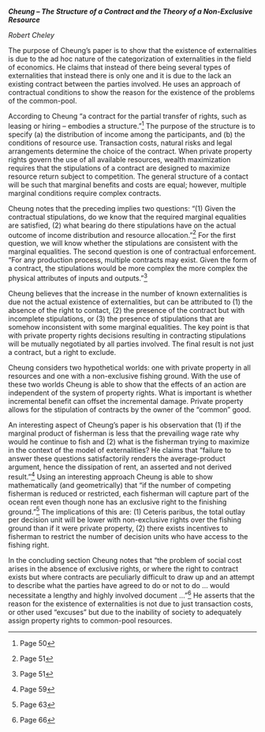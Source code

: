 ***Cheung – The Structure of a Contract and the Theory of a
Non-Exclusive Resource***

*Robert Cheley*

The purpose of Cheung’s paper is to show that the existence of
externalities is due to the ad hoc nature of the categorization of
externalities in the field of economics. He claims that instead of there
being several types of externalities that instead there is only one and
it is due to the lack an existing contract between the parties involved.
He uses an approach of contractual conditions to show the reason for the
existence of the problems of the common-pool.

According to Cheung “a contract for the partial transfer of rights, such
as leasing or hiring – embodies a structure.”[^1] The purpose of the
structure is to specify (a) the distribution of income among the
participants, and (b) the conditions of resource use. Transaction costs,
natural risks and legal arrangements determine the choice of the
contract. When private property rights govern the use of all available
resources, wealth maximization requires that the stipulations of a
contract are designed to maximize resource return subject to
competition. The general structure of a contact will be such that
marginal benefits and costs are equal; however, multiple marginal
conditions require complex contracts.

Cheung notes that the preceding implies two questions: “(1) Given the
contractual stipulations, do we know that the required marginal
equalities are satisfied, (2) what bearing do there stipulations have on
the actual outcome of income distribution and resource allocation.”[^2]
For the first question, we will know whether the stipulations are
consistent with the marginal equalities. The second question is one of
contractual enforcement. “For any production process, multiple contracts
may exist. Given the form of a contract, the stipulations would be more
complex the more complex the physical attributes of inputs and
outputs.”[^3]

Cheung believes that the increase in the number of known externalities
is due not the actual existence of externalities, but can be attributed
to (1) the absence of the right to contact, (2) the presence of the
contract but with incomplete stipulations, or (3) the presence of
stipulations that are somehow inconsistent with some marginal
equalities. The key point is that with private property rights decisions
resulting in contracting stipulations will be mutually negotiated by all
parties involved. The final result is not just a contract, but a right
to exclude.

Cheung considers two hypothetical worlds: one with private property in
all resources and one with a non-exclusive fishing ground. With the use
of these two worlds Cheung is able to show that the effects of an action
are independent of the system of property rights. What is important is
whether incremental benefit can offset the incremental damage. Private
property allows for the stipulation of contracts by the owner of the
“common” good.

An interesting aspect of Cheung’s paper is his observation that (1) if
the marginal product of fisherman is less that the prevailing wage rate
why would he continue to fish and (2) what is the fisherman trying to
maximize in the context of the model of externalities? He claims that
“failure to answer these questions satisfactorily renders the
average-product argument, hence the dissipation of rent, an asserted and
not derived result.”[^4] Using an interesting approach Cheung is able to
show mathematically (and geometrically) that “if the number of competing
fisherman is reduced or restricted, each fisherman will capture part of
the ocean rent even though none has an exclusive right to the finishing
ground.”[^5] The implications of this are: (1) Ceteris paribus, the
total outlay per decision unit will be lower with non-exclusive rights
over the fishing ground than if it were private property, (2) there
exists incentives to fisherman to restrict the number of decision units
who have access to the fishing right.

In the concluding section Cheung notes that “the problem of social cost
arises in the absence of exclusive rights, or where the right to
contract exists but where contracts are peculiarly difficult to draw up
and an attempt to describe what the parties have agreed to do or not to
do … would necessitate a lengthy and highly involved document …”[^6] He
asserts that the reason for the existence of externalities is not due to
just transaction costs, or other used “excuses” but due to the inability
of society to adequately assign property rights to common-pool
resources.

[^1]: Page 50

[^2]: Page 51

[^3]: Page 51

[^4]: Page 59

[^5]: Page 63

[^6]: Page 66
